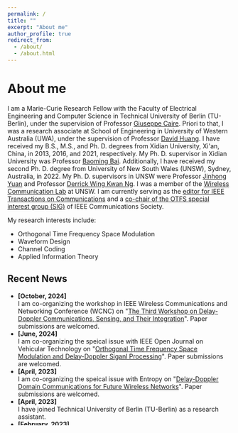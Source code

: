 ```yaml
---
permalink: /
title: ""
excerpt: "About me"
author_profile: true
redirect_from: 
  - /about/
  - /about.html
---
```

# <i class="fa fa-cog fa-fw"></i> About me #

I am a Marie-Curie Research Fellow with the Faculty of Electrical Engineering and Computer Science in Technical University of Berlin (TU-Berlin), under the supervision of Professor [Giuseppe Caire](https://www.tu.berlin/commit). Priori to that, I was a research associate at School of Engineering in University of Western Australia (UWA), under the supervision of Professor [David Huang](https://research-repository.uwa.edu.au/en/persons/david-huang). I have received my B.S., M.S., and Ph. D. degrees from Xidian University, Xi'an, China, in 2013, 2016, and 2021, respectively. My Ph. D. supervisor in Xidian University was Professor [Baoming Bai](https://web.xidian.edu.cn/bmbai/index.html). Additionally, I have received my second Ph. D. degree from University of New South Wales (UNSW), Sydney, Australia, in 2022. My Ph. D. supervisors in UNSW were Professor [Jinhong Yuan](https://www.unsw.edu.au/staff/jinhong-yuan) and Professor [Derrick Wing Kwan Ng](http://www2.ee.unsw.edu.au/~derrick/). I was a member of the [Wireless Communication Lab](http://www2.ee.unsw.edu.au/wcl/index.html) at UNSW. I am currently serving as the [editor for IEEE Transactions on Communications](https://www.comsoc.org/publications/journals/ieee-tcom/ieee-transactions-communications-editorial-board) and a [co-chair of the OTFS special interest group (SIG)](https://sites.google.com/view/otfs-sig/sig-members?authuser=0) of IEEE Communications Society.

My research interests include:

* Orthogonal Time Frequency Space Modulation
* Waveform Design
* Channel Coding
* Applied Information Theory


## <i class="fa fa-fw fa-rss "></i> Recent News ##

<ul style="width: auto; height: 300px; overflow: auto">
  <li> <b>[October, 2024]</b> </li> I am co-organizing the workshop in IEEE Wireless Communications and Networking Conference (WCNC) on "<a href="https://wcnc2025.ieee-wcnc.org/workshop/ws07-third-workshop-delay-doppler-communications-sensing-and-their-integration">The Third Workshop on Delay-Doppler Communications, Sensing, and Their Integration</a>". Paper submissions are welcomed.
  <li> <b>[June, 2024]</b> </li> I am co-organizing the speical issue with IEEE Open Journal on Vehicular Technology on "<a href="https://vtsociety.org/files/ieeevts/2024-04/IEEE_OJVT_CFP.pdf">Orthogonal Time Frequency Space Modulation and Delay-Doppler Siganl Processing</a>". Paper submissions are welcomed.
  <li> <b>[April, 2023]</b> </li> I am co-organizing the speical issue with Entropy on "<a href="https://www.mdpi.com/journal/entropy/special_issues/51K2RU21G0">Delay-Doppler Domain Communications for Future Wireless Networks</a>". Paper submissions are welcomed.
  
  <li> <b>[April, 2023]</b> </li> I have joined Technical University of Berlin (TU-Berlin) as a research assistant.  
  
  <li> <b>[February, 2023]</b> </li> I have been awarded the Marie Skłodowska-Curie Actions (MSCA) individual fellowship 2022.  
  
  <li> <b>[October, 2022]</b> </li> I am co-organizing the Frontiers Research Topic on "<a href="https://www.frontiersin.org/research-topics/47411/delay-doppler-domain-communications-and-radar-sensing">Delay-Doppler Domain Communications and Radar Sensing</a>". Paper submissions are welcomed.
  
  
  <li> <b>[September, 2022]</b> </li> I have joined University of Western Australia (UWA) as a research associate.
  
  <li> <b>[August, 2022]</b> </li> I have received my Ph.D. degree from University of New South Wales (UNSW). My Ph. D. dissertation can be downloaded <a href="https://github.com/Shuangyang-Li/Shuangyang-Li.github.io/raw/master/_publications/Shuangyang's%20thesis%20on%20OTFS.pdf"> here</a>.
  
  <li> <b>[July, 2022]</b> </li> Our paper on <a href="https://ieeexplore.ieee.org/document/9724198"> ''A Novel ISAC Transmission Framework Based on Spatially-Spread Orthogonal Time Frequency Space Modulation''</a> has been selected as the feature article in <a href="https://www.comsoc.org/publications/blogs/selected-ideas-communications/exploring-potential-orthogonal-time-frequency-space-otfs-integrated-sensing-and-communication"> IEEE JSAC Blog, July, 2022.</a>
  
  
  <li> <b>[June, 2021]</b> </li> I have received my Ph.D. degree from Xidian University. My Ph. D. dissertation can be downloaded <a href="https://github.com/Shuangyang-Li/Shuangyang-Li.github.io/raw/master/_publications/Shuangyang's%20thesis%20on%20FTN_signaling.pdf"> here</a>.
  
  
</ul>


<script type="text/javascript" id="clustrmaps" src="//clustrmaps.com/map_v2.js?d=6mvpb1Ly4MhQdRl6uSzi4pd20OMLKp9iFJrs_8CdZUc&cl=ffffff&w=a"></script>
